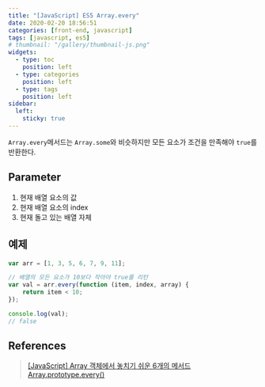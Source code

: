 ```yaml
---
title: "[JavaScript] ES5 Array.every"
date: 2020-02-20 18:56:51
categories: [front-end, javascript]
tags: [javascript, es5]
# thumbnail: "/gallery/thumbnail-js.png"
widgets:
  - type: toc
    position: left
  - type: categories
    position: left
  - type: tags
    position: left
sidebar:
  left:
    sticky: true
---
```


`Array.every`메서드는 `Array.some`와 비슷하지만 모든 요소가 조건을 만족해야 `true`를 반환한다.

<!-- more -->

## Parameter

1. 현재 배열 요소의 값
2. 현재 배열 요소의 index
3. 현재 돌고 있는 배열 자체

## 예제

```javascript
var arr = [1, 3, 5, 6, 7, 9, 11];

// 배열의 모든 요소가 10보다 작아야 true를 리턴
var val = arr.every(function (item, index, array) {
    return item < 10;
});

console.log(val);
// false
```

## References
> [[JavaScript] Array 객체에서 놓치기 쉬운 6개의 메서드](https://programmingsummaries.tistory.com/357)  
> [Array.prototype.every()](https://developer.mozilla.org/ko/docs/Web/JavaScript/Reference/Global_Objects/Array/every)
